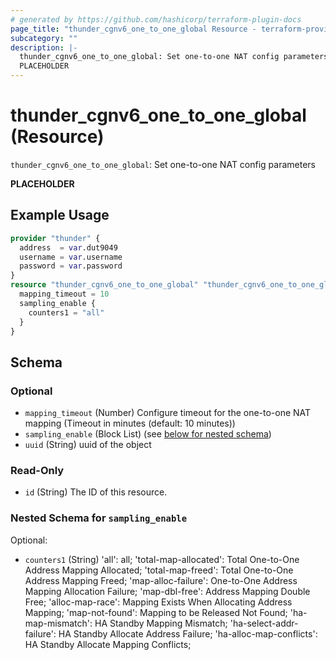 ```yaml
---
# generated by https://github.com/hashicorp/terraform-plugin-docs
page_title: "thunder_cgnv6_one_to_one_global Resource - terraform-provider-thunder"
subcategory: ""
description: |-
  thunder_cgnv6_one_to_one_global: Set one-to-one NAT config parameters
  PLACEHOLDER
---
```


# thunder_cgnv6_one_to_one_global (Resource)

`thunder_cgnv6_one_to_one_global`: Set one-to-one NAT config parameters

__PLACEHOLDER__

## Example Usage

```terraform
provider "thunder" {
  address  = var.dut9049
  username = var.username
  password = var.password
}
resource "thunder_cgnv6_one_to_one_global" "thunder_cgnv6_one_to_one_global" {
  mapping_timeout = 10
  sampling_enable {
    counters1 = "all"
  }
}
```

<!-- schema generated by tfplugindocs -->
## Schema

### Optional

- `mapping_timeout` (Number) Configure timeout for the one-to-one NAT mapping (Timeout in minutes (default: 10 minutes))
- `sampling_enable` (Block List) (see [below for nested schema](#nestedblock--sampling_enable))
- `uuid` (String) uuid of the object

### Read-Only

- `id` (String) The ID of this resource.

<a id="nestedblock--sampling_enable"></a>
### Nested Schema for `sampling_enable`

Optional:

- `counters1` (String) 'all': all; 'total-map-allocated': Total One-to-One Address Mapping Allocated; 'total-map-freed': Total One-to-One Address Mapping Freed; 'map-alloc-failure': One-to-One Address Mapping Allocation Failure; 'map-dbl-free': Address Mapping Double Free; 'alloc-map-race': Mapping Exists When Allocating Address Mapping; 'map-not-found': Mapping to be Released Not Found; 'ha-map-mismatch': HA Standby Mapping Mismatch; 'ha-select-addr-failure': HA Standby Allocate Address Failure; 'ha-alloc-map-conflicts': HA Standby Allocate Mapping Conflicts;


